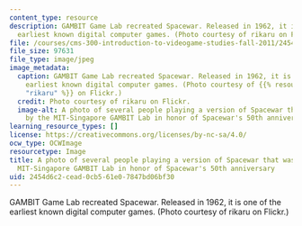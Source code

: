 ```yaml
---
content_type: resource
description: GAMBIT Game Lab recreated Spacewar. Released in 1962, it is one of the
  earliest known digital computer games. (Photo courtesy of rikaru on Flickr.)
file: /courses/cms-300-introduction-to-videogame-studies-fall-2011/2454d6c2cead0cb561e07847bd06bf30_cms-300f11.jpg
file_size: 97631
file_type: image/jpeg
image_metadata:
  caption: GAMBIT Game Lab recreated Spacewar. Released in 1962, it is one of the
    earliest known digital computer games. (Photo courtesy of {{% resource_link "d9517020-9d5b-4b1e-9713-1aef0393487d"
    "rikaru" %}} on Flickr.)
  credit: Photo courtesy of rikaru on Flickr.
  image-alt: A photo of several people playing a version of Spacewar that was made
    by the MIT-Singapore GAMBIT Lab in honor of Spacewar's 50th anniversary.
learning_resource_types: []
license: https://creativecommons.org/licenses/by-nc-sa/4.0/
ocw_type: OCWImage
resourcetype: Image
title: A photo of several people playing a version of Spacewar that was made by the
  MIT-Singapore GAMBIT Lab in honor of Spacewar's 50th anniversary
uid: 2454d6c2-cead-0cb5-61e0-7847bd06bf30
---
```

GAMBIT Game Lab recreated Spacewar. Released in 1962, it is one of the earliest known digital computer games. (Photo courtesy of rikaru on Flickr.)